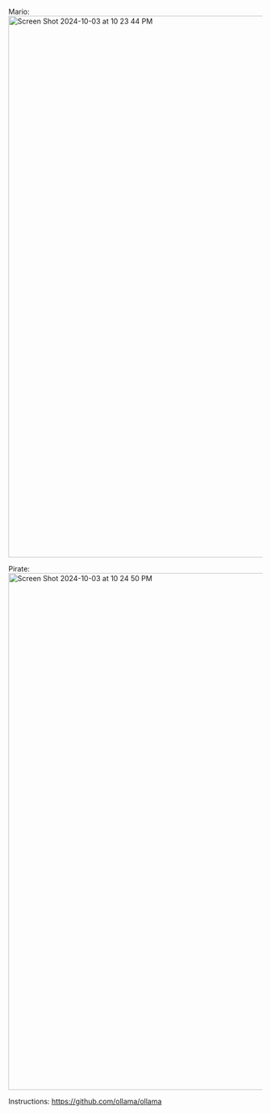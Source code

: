 Mario:
<img width="1075" alt="Screen Shot 2024-10-03 at 10 23 44 PM" src="https://github.com/user-attachments/assets/964fa791-919a-472b-9361-26ac5fd76564">

Pirate:
<img width="1026" alt="Screen Shot 2024-10-03 at 10 24 50 PM" src="https://github.com/user-attachments/assets/211ecfec-8ea2-4004-b213-0bdd5ee23a9a">

Instructions: https://github.com/ollama/ollama 
